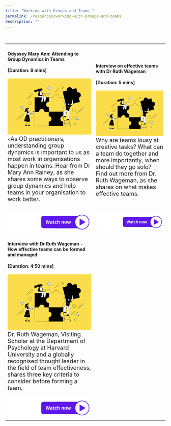 ```yaml
---
title: "Working with Groups and Teams "
permalink: /resources/working-with-groups-and-teams
description: ""
---
```

<table><tr><td><h4>Odyssey Mary Ann: Attending to Group Dynamics in Teams</h4><strong>[Duration: 8 mins] </strong><br><br>
	    <img src="/images/Team%20Development.jpg" alt="employee engagement" width="550"><br><<font size="4">As OD practitioners, understanding group dynamics is important to us as most work in organisations happen in teams. Hear from Dr Mary Ann Rainey, as she shares some ways to observe group dynamics and help teams in your organisation to work better.<br><br></font></td>
<td><h4>Interview on effective teams with Dr Ruth Wageman</h4><strong>[Duration: 5 mins] </strong><br><br>
	    <img src="/images/Team%20Development.jpg" alt="employee engagement" width="550"><br><font size="4">Why are teams lousy at creative tasks? What can a team do together and more importantly, when should they go solo? Find out more from Dr. Ruth Wageman,  as she shares on what makes effective teams.</font></td>
	<tr><td><a href="https://vimeo.com/39463182 "> <img src="/images/watch%20now.jpg" alt="watch now button"></a></td><td><a href="https://vimeo.com/39463182 "> <img src="/images/watch%20now.jpg" alt="watch now button"></a></td></tr>
<tr>
  <tr><td><h4>Interview with Dr Ruth Wageman - How effective teams can be formed and managed</h4><strong>[Duration: 4:50 mins] </strong><br><br>
	    <img src="/images/Team%20Development.jpg" alt="employee engagement" width="550"><br><font size="4">Dr. Ruth Wageman, Visiting Scholar at the Department of Psychology at Harvard University and a globally recognised thought leader in the field of team effectiveness, shares three key criteria to consider before forming a team. </font><br><br><a href="https://vimeo.com/39463181"> <img src="/images/watch%20now.jpg" alt="watch now button"></a></td>
  </tr>